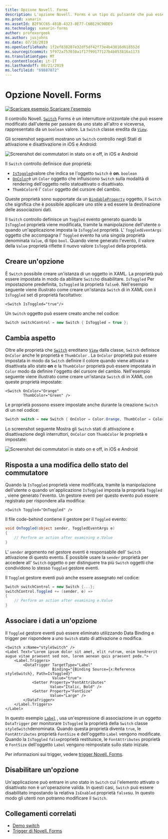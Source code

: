 ```yaml
---
title: Opzione Novell. Forms
description: L'opzione Novell. Forms è un tipo di pulsante che può essere modificato dall'utente per passare da uno stato all'altro. Questo articolo illustra come usare la classe Switch per visualizzare un elemento dell'interfaccia utente di attivazione/disattivazione.
ms.prod: xamarin
ms.assetId: B2F9CC65-481B-4323-8E77-C6BE29C90DE9
ms.technology: xamarin-forms
author: profexorgeek
ms.author: jusjohns
ms.date: 07/18/2019
ms.openlocfilehash: 1f2ef838287e32df5df42f73e4b43816d618552d
ms.sourcegitcommit: 5f972a757030a1f17f99177127b4b853816a1173
ms.translationtype: MT
ms.contentlocale: it-IT
ms.lasthandoff: 08/21/2019
ms.locfileid: "69887872"
---
```

# <a name="xamarinforms-switch"></a>Opzione Novell. Forms

[![Scaricare esempio](~/media/shared/download.png) Scaricare l'esempio](https://docs.microsoft.com/samples/xamarin/xamarin-forms-samples/userinterface-switchdemos/)

Il controllo Novell. [`Switch`](xref:Xamarin.Forms.Switch) Forms è un interruttore orizzontale che può essere modificato dall'utente per passare da uno stato all'altro e viceversa, rappresentato da un `boolean` valore. La `Switch` classe eredita da [`View`](xref:Xamarin.Forms.View).

Gli screenshot seguenti mostrano un `Switch` controllo negli Stati di attivazione e disattivazione in iOS e Android:

![Screenshot dei commutatori in stato on e off, in iOS e Android](switch-images/switch-states-default.png "Switch in iOS e Android")

Il `Switch` controllo definisce due proprietà:

* [`IsToggled`](xref:Xamarin.Forms.Switch.IsToggled)valore che indica se l'oggetto `Switch` è **on**. `boolean`
* [`OnColor`](xref:Xamarin.Forms.Switch.OnColor)è un `Color` oggetto che influiscono `Switch` sulla modalità di rendering dell'oggetto nello statoattivato o disattivato.
* `ThumbColor`è l' `Color` oggetto del cursore del cambio.

Queste proprietà sono supportate da un [`BindableProperty`](xref:Xamarin.Forms.BindableProperty) oggetto, il `Switch` che significa che è possibile applicare uno stile a ed essere la destinazione delle associazioni dati.

Il `Switch` controllo definisce un `Toggled` evento generato quando la `IsToggled` proprietà viene modificata, tramite la manipolazione dell'utente o quando un'applicazione imposta la `IsToggled` proprietà. L' `ToggledEventArgs` oggetto che accompagna l' `Toggled` evento ha una singola proprietà denominata `Value`, di tipo `bool`. Quando viene generato l'evento, il valore della `Value` proprietà riflette il nuovo valore `IsToggled` della proprietà.

## <a name="create-a-switch"></a>Creare un'opzione

È `Switch` possibile creare un'istanza di un oggetto in XAML. La proprietà può essere impostata in modo da abilitare `Switch`o disabilitare. `IsToggled` Per impostazione predefinita, `IsToggled` la proprietà `false`è. Nell'esempio seguente viene illustrato come creare un'istanza `Switch` di in XAML con il `IsToggled` set di proprietà facoltativo:

```xaml
<Switch IsToggled="true"/>
```

Un `Switch` oggetto può essere creato anche nel codice:

```csharp
Switch switchControl = new Switch { IsToggled = true };
```

## <a name="switch-appearance"></a>Cambia aspetto

Oltre alle proprietà che [`Switch`](xref:Xamarin.Forms.Switch) ereditano [`View`](xref:Xamarin.Forms.View) dalla classe, `Switch` definisce `OnColor` anche le proprietà e `ThumbColor` . La `OnColor` proprietà può essere impostata in modo da `Switch` definire il colore quando viene attivata o disattivata allo stato **on** e la `ThumbColor` proprietà può essere impostata in `Color` modo da definire l'oggetto del cursore del cambio. Nell'esempio seguente viene illustrato come creare un'istanza `Switch` di in XAML con queste proprietà impostate:

```xaml
<Switch OnColor="Orange"
        ThumbColor="Green" />
```

Le proprietà possono essere impostate anche durante la creazione `Switch` di un nel codice:

```csharp
Switch switch = new Switch { OnColor = Color.Orange, ThumbColor = Color.Green };
```

Lo screenshot seguente Mostra gli `Switch` stati di attivazione e disattivazione degli interruttori, `OnColor` con `ThumbColor` le proprietà e impostate:

![Screenshot dei commutatori in stato on e off, in iOS e Android](switch-images/switch-states-colors.png "Switch in iOS e Android")

## <a name="respond-to-a-switch-state-change"></a>Risposta a una modifica dello stato del commutatore

Quando la `IsToggled` proprietà viene modificata, tramite la manipolazione dell'utente o quando un'applicazione `IsToggled` imposta la proprietà `Toggled` , viene generato l'evento. Un gestore eventi per questo evento può essere registrato per rispondere alla modifica:

```xaml
<Switch Toggled="OnToggled" />
```

Il file code-behind contiene il gestore per il `Toggled` evento:

```csharp
void OnToggled(object sender, ToggledEventArgs e)
{
    // Perform an action after examining e.Value
}
```

L' `sender` argomento nel gestore eventi è responsabile dell' `Switch` attivazione di questo evento. È possibile usare la `sender` proprietà per accedere all' `Switch` oggetto o per distinguere tra più `Switch` oggetti che condividono lo stesso `Toggled` gestore eventi.

Il `Toggled` gestore eventi può anche essere assegnato nel codice:

```csharp
Switch switchControl = new Switch {...};
switchControl.Toggled += (sender, e) =>
{
    // Perform an action after examining e.Value
}
```

## <a name="data-bind-a-switch"></a>Associare i dati a un'opzione

Il `Toggled` gestore eventi può essere eliminato utilizzando Data Binding e trigger per rispondere a uno `Switch` stato di attivazione o modifica.

```xaml
<Switch x:Name="styleSwitch" />
<Label Text="Lorem ipsum dolor sit amet, elit rutrum, enim hendrerit augue vitae praesent sed non, lorem aenean quis praesent pede.">
    <Label.Triggers>
        <DataTrigger TargetType="Label"
                     Binding="{Binding Source={x:Reference styleSwitch}, Path=IsToggled}"
                     Value="true">
            <Setter Property="FontAttributes"
                    Value="Italic, Bold" />
            <Setter Property="FontSize"
                    Value="Large" />
        </DataTrigger>
    </Label.Triggers>
</Label>
```

In questo esempio [`Label`](xref:Xamarin.Forms.Label) , usa un'espressione di associazione in un oggetto `DataTrigger` per monitorare `IsToggled` la proprietà della `Switch` classe `styleSwitch`denominata. Quando questa proprietà diventa `true`, le `FontAttributes` proprietà `FontSize` e dell'oggetto `Label` vengono modificate. Quando la `IsToggled` `false`proprietà restituisce, le `FontAttributes` proprietà e `FontSize` dell'oggetto `Label` vengono reimpostate sullo stato iniziale.

Per informazioni sui trigger, vedere [trigger Novell. Forms](~/xamarin-forms/app-fundamentals/triggers.md).

## <a name="disable-a-switch"></a>Disabilitare un'opzione

Un'applicazione può entrare in uno stato in `Switch` cui l'elemento attivato o disattivato non è un'operazione valida. In questi casi, `Switch` può essere disabilitato impostando la relativa `IsEnabled` proprietà `false`su. In questo modo gli utenti non potranno modificare il `Switch`.

## <a name="related-links"></a>Collegamenti correlati

* [Demo switch](https://docs.microsoft.com/samples/xamarin/xamarin-forms-samples/userinterface-switchdemos/)
* [Trigger di Novell. Forms](~/xamarin-forms/app-fundamentals/triggers.md)
